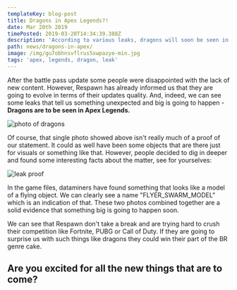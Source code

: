 ```yaml
---
templateKey: blog-post
title: Dragons in Apex Legends?!
date: Mar 20th 2019
timePosted: 2019-03-20T14:34:39.388Z
description: 'According to various leaks, dragons will soon be seen in Apex '
path: news/dragons-in-apex/
image: /img/gu7obhnsvflrus5xwpazye-min.jpg
tags: 'apex, legends, dragon, leak'
---
```

After the battle pass update some people were disappointed with the lack of new content. However, Respawn has already informed us that they are going to evolve in terms of their updates quality. And, indeed, we can see some leaks that tell us something unexpected and big is going to happen - **Dragons are to be seen in Apex Legends.**

![photo of dragons](/img/d2cgwnvucaaaw-w.jpg-large.jpeg)

Of course, that single photo showed above isn't really much of a proof of our statement. It could as well have been some objects that are there just for visuals or something like that. However, people decided to dig in deeper and found some interesting facts about the matter, see for yourselves:

![leak proof](/img/dragons-leak.png)

In the game files, dataminers have found something that looks like a model of a flying object. We can clearly see a name "FLYER_SWARM_MODEL" which is an indication of that. These two photos combined together are a solid evidence that something big is going to happen soon.



We can see that Respawn don't take a break and are trying hard to crush their competition like Fortnite, PUBG or Call of Duty. If they are going to surprise us with such things like dragons they could win their part of the BR genre cake.



## Are you excited for all the new things that are to come?
